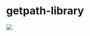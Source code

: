 # getpath-library
[![](https://jitpack.io/v/AlloyInc/getpath-library.svg)](https://jitpack.io/#AlloyInc/getpath-library)
